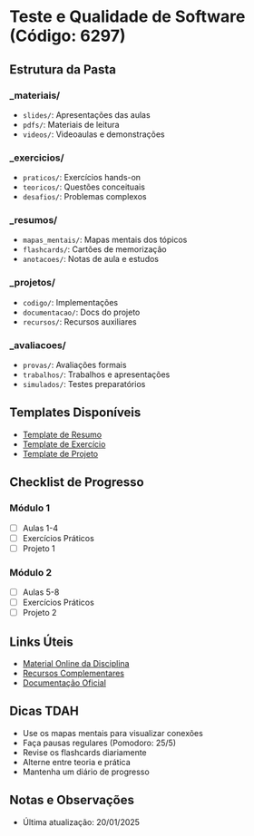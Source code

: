 # Teste e Qualidade de Software (Código: 6297)

## Estrutura da Pasta
### _materiais/
- `slides/`: Apresentações das aulas
- `pdfs/`: Materiais de leitura
- `videos/`: Videoaulas e demonstrações

### _exercicios/
- `praticos/`: Exercícios hands-on
- `teoricos/`: Questões conceituais
- `desafios/`: Problemas complexos

### _resumos/
- `mapas_mentais/`: Mapas mentais dos tópicos
- `flashcards/`: Cartões de memorização
- `anotacoes/`: Notas de aula e estudos

### _projetos/
- `codigo/`: Implementações
- `documentacao/`: Docs do projeto
- `recursos/`: Recursos auxiliares

### _avaliacoes/
- `provas/`: Avaliações formais
- `trabalhos/`: Trabalhos e apresentações
- `simulados/`: Testes preparatórios

## Templates Disponíveis
- [Template de Resumo](_resumos/template_resumo.md)
- [Template de Exercício](_exercicios/template_exercicio.md)
- [Template de Projeto](_projetos/template_projeto.md)

## Checklist de Progresso
### Módulo 1
- [ ] Aulas 1-4
- [ ] Exercícios Práticos
- [ ] Projeto 1

### Módulo 2
- [ ] Aulas 5-8
- [ ] Exercícios Práticos
- [ ] Projeto 2

## Links Úteis
- [Material Online da Disciplina](link_aqui)
- [Recursos Complementares](link_aqui)
- [Documentação Oficial](link_aqui)

## Dicas TDAH
- Use os mapas mentais para visualizar conexões
- Faça pausas regulares (Pomodoro: 25/5)
- Revise os flashcards diariamente
- Alterne entre teoria e prática
- Mantenha um diário de progresso

## Notas e Observações
- Última atualização: 20/01/2025
